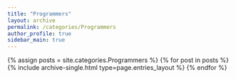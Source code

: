 ```yaml
---
title: "Programmers"
layout: archive
permalink: /categories/Programmers
author_profile: true
sidebar_main: true
---
```



{% assign posts = site.categories.Programmers %}
{% for post in posts %} {% include archive-single.html type=page.entries_layout %} {% endfor %}
